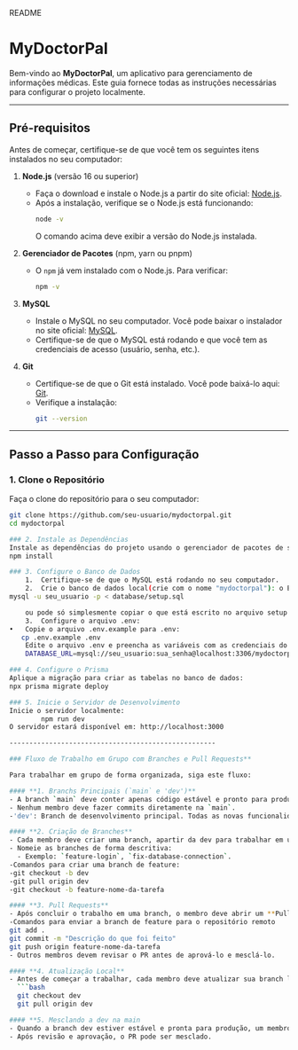 README
# MyDoctorPal

Bem-vindo ao **MyDoctorPal**, um aplicativo para gerenciamento de informações médicas. Este guia fornece todas as instruções necessárias para configurar o projeto localmente.

---

## **Pré-requisitos**

Antes de começar, certifique-se de que você tem os seguintes itens instalados no seu computador:

1. **Node.js** (versão 16 ou superior)
   - Faça o download e instale o Node.js a partir do site oficial: [Node.js](https://nodejs.org/).
   - Após a instalação, verifique se o Node.js está funcionando:
     ```bash
     node -v
     ```
     O comando acima deve exibir a versão do Node.js instalada.

2. **Gerenciador de Pacotes** (npm, yarn ou pnpm)
   - O `npm` já vem instalado com o Node.js. Para verificar:
     ```bash
     npm -v
     ```

3. **MySQL**
   - Instale o MySQL no seu computador. Você pode baixar o instalador no site oficial: [MySQL](https://dev.mysql.com/downloads/installer/).
   - Certifique-se de que o MySQL está rodando e que você tem as credenciais de acesso (usuário, senha, etc.).

4. **Git**
   - Certifique-se de que o Git está instalado. Você pode baixá-lo aqui: [Git](https://git-scm.com/).
   - Verifique a instalação:
     ```bash
     git --version
     ```

---

## **Passo a Passo para Configuração**

### 1. Clone o Repositório
Faça o clone do repositório para o seu computador:
```bash
git clone https://github.com/seu-usuario/mydoctorpal.git
cd mydoctorpal

### 2. Instale as Dependências
Instale as dependências do projeto usando o gerenciador de pacotes de sua escolha (npm, yarn ou pnpm). Por exemplo, com npm:
npm install

### 3. Configure o Banco de Dados
    1.	Certifique-se de que o MySQL está rodando no seu computador.
    2.	Crie o banco de dados local(crie com o nome "mydoctorpal"): o Execute o arquivo setup.sql (fornecido no repositório) para criar o banco de dados e as tabelas. Você pode usar uma ferramenta como MySQL Workbench ou rodar o comando no terminal:
mysql -u seu_usuario -p < database/setup.sql

    ou pode só simplesmente copiar o que está escrito no arquivo setup.sql e rodar no MySqlWorkbench
    3.	Configure o arquivo .env:
•	Copie o arquivo .env.example para .env:
   cp .env.example .env
    Edite o arquivo .env e preencha as variáveis com as credenciais do seu banco de dados local. Exemplo:
    DATABASE_URL=mysql://seu_usuario:sua_senha@localhost:3306/mydoctorpal

### 4. Configure o Prisma
Aplique a migração para criar as tabelas no banco de dados:
npx prisma migrate deploy

### 5. Inicie o Servidor de Desenvolvimento
Inicie o servidor localmente:
		npm run dev
O servidor estará disponível em: http://localhost:3000

----------------------------------------------------

### Fluxo de Trabalho em Grupo com Branches e Pull Requests**

Para trabalhar em grupo de forma organizada, siga este fluxo:

#### **1. Branchs Principais (`main` e 'dev')**
- A branch `main` deve conter apenas código estável e pronto para produção.
- Nenhum membro deve fazer commits diretamente na `main`.
-'dev': Branch de desenvolvimento principal. Todas as novas funcionalidades e correções devem ser mescladas na dev antes de serem enviadas para a main.

#### **2. Criação de Branches**
- Cada membro deve criar uma branch, apartir da dev para trabalhar em uma nova funcionalidade ou correção de bug.
- Nomeie as branches de forma descritiva:
  - Exemplo: `feature-login`, `fix-database-connection`.
-Comandos para criar uma branch de feature:
-git checkout -b dev
-git pull origin dev
-git checkout -b feature-nome-da-tarefa

#### **3. Pull Requests**
- Após concluir o trabalho em uma branch, o membro deve abrir um **Pull Request (PR)** para a branch `dev`.
-Comandos para enviar a branch de feature para o repositório remoto
git add .
git commit -m "Descrição do que foi feito"
git push origin feature-nome-da-tarefa
- Outros membros devem revisar o PR antes de aprová-lo e mesclá-lo.

#### **4. Atualização Local**
- Antes de começar a trabalhar, cada membro deve atualizar sua branch local com as mudanças mais recentes da `dev`:
  ```bash
  git checkout dev
  git pull origin dev

#### **5. Mesclando a dev na main
- Quando a branch dev estiver estável e pronta para produção, um membro autorizado pode abrir um Pull Request da dev para a main.
- Após revisão e aprovação, o PR pode ser mesclado.
